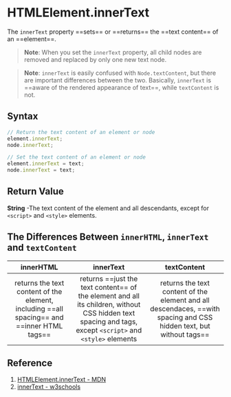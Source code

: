 # HTMLElement.innerText

The `innerText` property ==sets== or ==returns== the ==text content== of an ==element==.

> **Note**: When you set the `innerText` property, all child nodes are removed and replaced by only one new text node.

> **Note**: `innerText` is easily confused with `Node.textContent`, but there are important differences between the two. Basically, `innerText` is ==aware of the rendered appearance of text==, while `textContent` is not.

## Syntax

```js
// Return the text content of an element or node
element.innerText;
node.innerText;

// Set the text content of an element or node
element.innerText = text;
node.innerText = text;
```

## Return Value

**String** -The text content of the element and all descendants, except for `<script>` and `<style>` elements.

## The Differences Between `innerHTML`, `innerText` and `textContent`

|                                         innerHTML                                          |                                                                         innerText                                                                         |                                                     textContent                                                     |
| :----------------------------------------------------------------------------------------: | :-------------------------------------------------------------------------------------------------------------------------------------------------------: | :-----------------------------------------------------------------------------------------------------------------: |
| returns the text content of the element, including ==all spacing== and ==inner HTML tags== | returns ==just the text content== of the element and all its children, without CSS hidden text spacing and tags, except `<script>` and `<style>` elements | returns the text content of the element and all descendaces, ==with spacing and CSS hidden text, but without tags== |

## Reference

1. [HTMLElement.innerText - MDN](https://developer.mozilla.org/en-US/docs/Web/API/HTMLElement/innerText)
2. [innerText - w3schools](https://www.w3schools.com/jsref/prop_node_innertext.asp)
